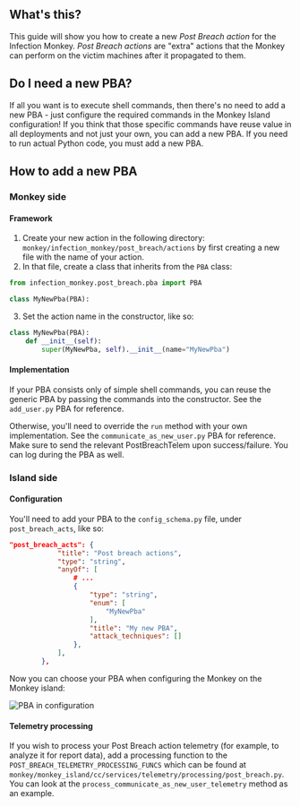 ## What's this?

This guide will show you how to create a new _Post Breach action_ for the Infection Monkey. _Post Breach actions_ are "extra" actions that the Monkey can perform on the victim machines after it propagated to them.

## Do I need a new PBA?

If all you want is to execute shell commands, then there's no need to add a new PBA - just configure the required commands in the Monkey Island configuration! If you think that those specific commands have reuse value in all deployments and not just your own, you can add a new PBA. If you need to run actual Python code, you must add a new PBA.

## How to add a new PBA

### Monkey side

#### Framework

1. Create your new action in the following directory: `monkey/infection_monkey/post_breach/actions` by first creating a new file with the name of your action.
2. In that file, create a class that inherits from the `PBA` class:

```python
from infection_monkey.post_breach.pba import PBA

class MyNewPba(PBA):
```

3. Set the action name in the constructor, like so:

```python
class MyNewPba(PBA):
    def __init__(self):
        super(MyNewPba, self).__init__(name="MyNewPba")
```

#### Implementation

If your PBA consists only of simple shell commands, you can reuse the generic PBA by passing the commands into the constructor. See the `add_user.py` PBA for reference.

Otherwise, you'll need to override the `run` method with your own implementation. See the `communicate_as_new_user.py` PBA for reference. Make sure to send the relevant PostBreachTelem upon success/failure. You can log during the PBA as well.

### Island side

#### Configuration

You'll need to add your PBA to the `config_schema.py` file, under `post_breach_acts`, like so:

```json
"post_breach_acts": {
            "title": "Post breach actions",
            "type": "string",
            "anyOf": [
                # ...
                {
                    "type": "string",
                    "enum": [
                        "MyNewPba"
                    ],
                    "title": "My new PBA",
                    "attack_techniques": []
                },
            ],
        },
```

Now you can choose your PBA when configuring the Monkey on the Monkey island:

![PBA in configuration](https://i.imgur.com/9PrcWr0.png)

#### Telemetry processing

If you wish to process your Post Breach action telemetry (for example, to analyze it for report data), add a processing function to the `POST_BREACH_TELEMETRY_PROCESSING_FUNCS` which can be found at `monkey/monkey_island/cc/services/telemetry/processing/post_breach.py`. You can look at the `process_communicate_as_new_user_telemetry` method as an example.
